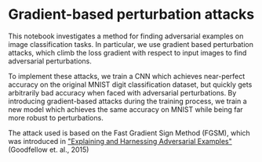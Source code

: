 ﻿# Gradient-based perturbation attacks
This notebook investigates a method for finding adversarial examples on image classification tasks. In particular, we use gradient based perturbation attacks, which climb the loss gradient with respect to input images to find adversarial perturbations.

To implement these attacks, we train a CNN which achieves near-perfect accuracy on the original MNIST digit classification dataset, but quickly gets arbitrarily bad accuracy when faced with adversarial perturbations. By introducing gradient-based attacks during the training process, we train a new model which achieves the same accuracy on MNIST while being far more robust to perturbations.

The attack used is based on the Fast Gradient Sign Method (FGSM), which was introduced in ["Explaining and Harnessing Adversarial Examples"](https://arxiv.org/pdf/1412.6572) (Goodfellow et. al., 2015)
